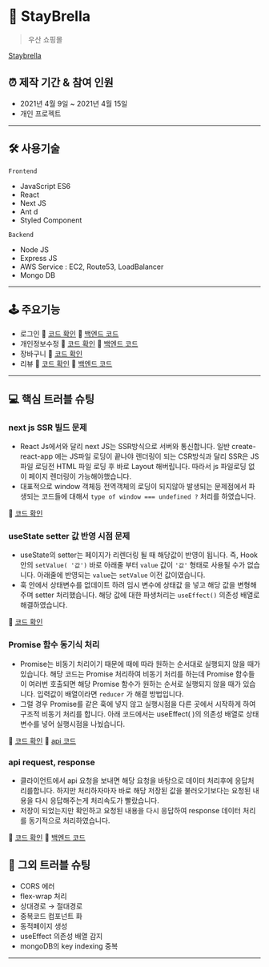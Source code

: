 # 🌂 StayBrella

> 우산 쇼핑몰

[Staybrella](https://staybrella-front.vercel.app/)

## ⏰ 제작 기간 & 참여 인원

- 2021년 4월 9일 ~ 2021년 4월 15일
- 개인 프로젝트

---

## 🛠 사용기술

`Frontend`

- JavaScript ES6
- React
- Next JS
- Ant d
- Styled Component

`Backend`

- Node JS
- Express JS
- AWS Service  : EC2, Route53, LoadBalancer
- Mongo DB

---

## 🕹 주요기능

- 로그인  📌  [코드 확인](https://github.com/Doodream/staybrella_front/blob/839b7e171e3ea62cd1f16cf277ae475a2e1bf421/src/pages/account/login/index.js#L45) 📱 [백엔드 코드](https://github.com/Doodream/staybrella_backend/blob/ab688db2290eb8743e7cb26ae0bc6b5cb709b188/models/User.js#L42)
- 개인정보수정  📌  [코드 확인](https://github.com/Doodream/staybrella_front/blob/839b7e171e3ea62cd1f16cf277ae475a2e1bf421/src/pages/account/myPage/myinfo/index.js#L73) 📱 [백엔드 코드](https://github.com/Doodream/staybrella_backend/blob/ab688db2290eb8743e7cb26ae0bc6b5cb709b188/index.js#L153)
- 장바구니 📌  [코드 확인](https://github.com/Doodream/staybrella_front/blob/839b7e171e3ea62cd1f16cf277ae475a2e1bf421/src/pages/product/detail/Cart/Cart.js#L28)
- 리뷰 📌  [코드 확인](https://github.com/Doodream/staybrella_front/blob/839b7e171e3ea62cd1f16cf277ae475a2e1bf421/src/pages/product/detail/Review/Review.js#L42) 📱 [백엔드 코드](https://github.com/Doodream/staybrella_backend/blob/ab688db2290eb8743e7cb26ae0bc6b5cb709b188/index.js#L169)

---

## 💻  핵심 트러블 슈팅

### next js SSR 빌드 문제

- React Js에서와 달리 next JS는 SSR방식으로 서버와 통신합니다. 일반 create-react-app 에는 JS파일 로딩이 끝나야 렌더링이 되는 CSR방식과 달리 SSR은 JS 파일 로딩전 HTML 파일 로딩 후 바로 Layout 해버립니다. 따라서 js 파일로딩 없이 페이지 렌더링이 가능해야했습니다.
- 대표적으로 window 객체등 전역객체의 로딩이 되지않아 발생되는 문제점에서 파생되는 코드들에 대해서 `type of window === undefined ?`  처리를 하였습니다.

📌 [코드 확인](https://github.com/Doodream/staybrella_front/blob/839b7e171e3ea62cd1f16cf277ae475a2e1bf421/src/pages/account/myPage/myinfo/index.js#L22)

### useState setter 값 반영 시점 문제

- useState의 setter는 페이지가 리렌더링 될 때 해당값이 반영이 됩니다. 즉,  Hook 안의  `setValue( '값')` 바로 아래줄 부터 `value` 값이 `'값'` 형태로 사용될 수가 없습니다. 아래줄에 반영되는 `value`는 `setValue` 이전 값이였습니다.
- 훅 안에서 상태변수를 없데이트 하려 임시 변수에 상태값 을 넣고 해당 값을 변형해주며 setter 처리했습니다.  해당 값에 대한 파생처리는 `useEffect()` 의존성 배열로 해결하였습니다.

📌  [코드 확인](https://github.com/Doodream/staybrella_front/blob/839b7e171e3ea62cd1f16cf277ae475a2e1bf421/src/pages/product/detail/Cart/Cart.js#L30)

### Promise 함수 동기식 처리

- Promise는 비동기 처리이기 때문에 때에 따라 원하는 순서대로 실행되지 않을 때가 있습니다. 해당 코드는 Promise 처리하여 비동기 처리를 하는데 Promise 함수들이 여러번 호출되면 해당 Promise 함수가 원하는 순서로 실행되지 않을 때가 있습니다. 입력값이 배열이라면 `reducer` 가 해결 방법입니다.
- 그럴 경우 Promise를 같은 훅에 넣지 않고 실행시점을 다른 곳에서 시작하게 하여 구조적 비동기 처리를 합니다. 아래 코드에서는  useEffect( )의 의존성 배열로 상태변수를 넣어 실행시점을 나눴습니다.

📌  [코드 확인](https://github.com/Doodream/staybrella_front/blob/839b7e171e3ea62cd1f16cf277ae475a2e1bf421/src/pages/account/myPage/myinfo/index.js#L43)  📌 [api 코드](https://github.com/Doodream/staybrella_front/blob/839b7e171e3ea62cd1f16cf277ae475a2e1bf421/src/contexts/Auth/AuthProvider.js#L68)

### api request, response

- 클라이언트에서 api 요청을 보내면 해당 요청을 바탕으로 데이터 처리후에 응답처리를합니다.  하지만 처리하자마자 바로 해당 저장된 값을 불러오기보다는 요청된 내용을 다시 응답해주는게 처리속도가 빨랐습니다.
- 저장이 되었는지만 확인하고 요청된 내용을 다시 응답하여 response 데이터 처리를 동기적으로 처리하였습니다.

📌  [코드 확인](https://github.com/Doodream/staybrella_front/blob/839b7e171e3ea62cd1f16cf277ae475a2e1bf421/src/contexts/Auth/AuthProvider.js#L68) 📱 [백엔드 코드](https://github.com/Doodream/staybrella_backend/blob/ab688db2290eb8743e7cb26ae0bc6b5cb709b188/index.js#L153)

## 📑  그외 트러블 슈팅

- CORS 에러
- flex-wrap  처리
- 상대경로 → 절대경로
- 중복코드 컴포넌트 화
- 동적페이지 생성
- useEffect 의존성 배열 감지
- mongoDB의 key indexing 중복

---
